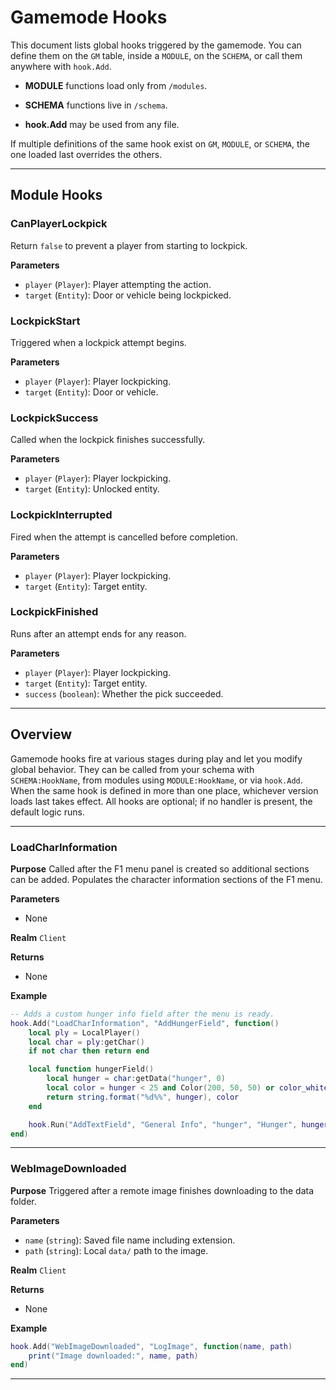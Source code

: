 # Gamemode Hooks

This document lists global hooks triggered by the gamemode. You can define them on the `GM` table, inside a `MODULE`, on the `SCHEMA`, or call them anywhere with `hook.Add`.

- **MODULE** functions load only from `/modules`.

- **SCHEMA** functions live in `/schema`.

- **hook.Add** may be used from any file.

If multiple definitions of the same hook exist on `GM`, `MODULE`, or `SCHEMA`, the one loaded last overrides the others.

---

## Module Hooks

### CanPlayerLockpick
Return `false` to prevent a player from starting to lockpick.

**Parameters**
- `player` (`Player`): Player attempting the action.
- `target` (`Entity`): Door or vehicle being lockpicked.

### LockpickStart
Triggered when a lockpick attempt begins.

**Parameters**
- `player` (`Player`): Player lockpicking.
- `target` (`Entity`): Door or vehicle.

### LockpickSuccess
Called when the lockpick finishes successfully.

**Parameters**
- `player` (`Player`): Player lockpicking.
- `target` (`Entity`): Unlocked entity.

### LockpickInterrupted
Fired when the attempt is cancelled before completion.

**Parameters**
- `player` (`Player`): Player lockpicking.
- `target` (`Entity`): Target entity.

### LockpickFinished
Runs after an attempt ends for any reason.

**Parameters**
- `player` (`Player`): Player lockpicking.
- `target` (`Entity`): Target entity.
- `success` (`boolean`): Whether the pick succeeded.

---

## Overview

Gamemode hooks fire at various stages during play and let you modify global behavior. They can be called from your schema with `SCHEMA:HookName`, from modules using `MODULE:HookName`, or via `hook.Add`. When the same hook is defined in more than one place, whichever version loads last takes effect. All hooks are optional; if no handler is present, the default logic runs.

---

### LoadCharInformation

**Purpose**
Called after the F1 menu panel is created so additional sections can be added. Populates the character information sections of the F1 menu.

**Parameters**

- None

**Realm**
`Client`

**Returns**
- None

**Example**

```lua
-- Adds a custom hunger info field after the menu is ready.
hook.Add("LoadCharInformation", "AddHungerField", function()
    local ply = LocalPlayer()
    local char = ply:getChar()
    if not char then return end

    local function hungerField()
        local hunger = char:getData("hunger", 0)
        local color = hunger < 25 and Color(200, 50, 50) or color_white
        return string.format("%d%%", hunger), color
    end

    hook.Run("AddTextField", "General Info", "hunger", "Hunger", hungerField)
end)
```

---

### WebImageDownloaded

**Purpose**
Triggered after a remote image finishes downloading to the data folder.

**Parameters**

- `name` (`string`): Saved file name including extension.
- `path` (`string`): Local `data/` path to the image.

**Realm**
`Client`

**Returns**
- None

**Example**

```lua
hook.Add("WebImageDownloaded", "LogImage", function(name, path)
    print("Image downloaded:", name, path)
end)
```

---

